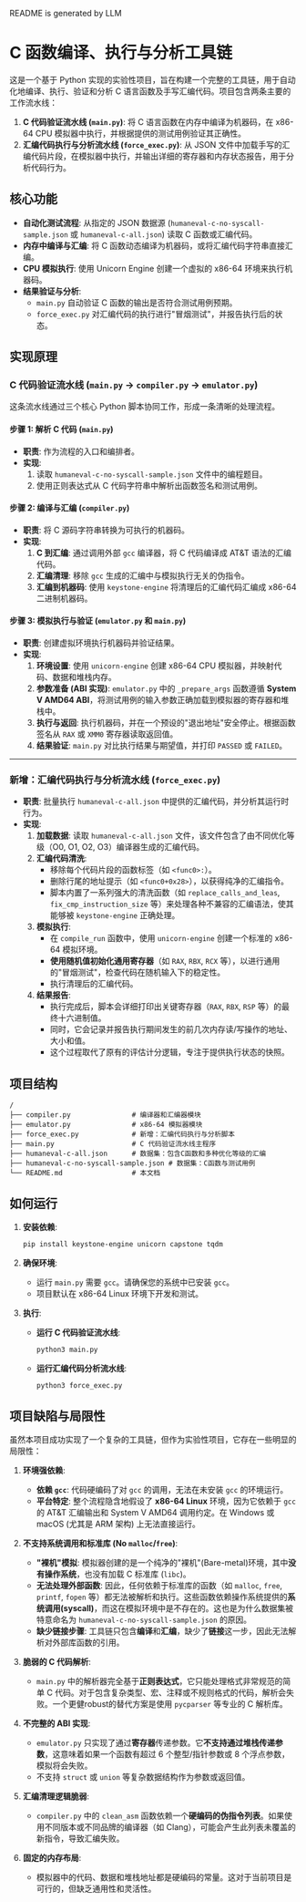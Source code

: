 README is generated by LLM

# C 函数编译、执行与分析工具链

这是一个基于 Python 实现的实验性项目，旨在构建一个完整的工具链，用于自动化地编译、执行、验证和分析 C 语言函数及手写汇编代码。项目包含两条主要的工作流水线：

1.  **C 代码验证流水线 (`main.py`)**: 将 C 语言函数在内存中编译为机器码，在 x86-64 CPU 模拟器中执行，并根据提供的测试用例验证其正确性。
2.  **汇编代码执行与分析流水线 (`force_exec.py`)**: 从 JSON 文件中加载手写的汇编代码片段，在模拟器中执行，并输出详细的寄存器和内存状态报告，用于分析代码行为。

## 核心功能

- **自动化测试流程**: 从指定的 JSON 数据源 (`humaneval-c-no-syscall-sample.json` 或 `humaneval-c-all.json`) 读取 C 函数或汇编代码。
- **内存中编译与汇编**: 将 C 函数动态编译为机器码，或将汇编代码字符串直接汇编。
- **CPU 模拟执行**: 使用 Unicorn Engine 创建一个虚拟的 x86-64 环境来执行机器码。
- **结果验证与分析**:
    - `main.py` 自动验证 C 函数的输出是否符合测试用例预期。
    - `force_exec.py` 对汇编代码的执行进行"冒烟测试"，并报告执行后的状态。

## 实现原理

### C 代码验证流水线 (`main.py` -> `compiler.py` -> `emulator.py`)

这条流水线通过三个核心 Python 脚本协同工作，形成一条清晰的处理流程。

#### 步骤 1: 解析 C 代码 (`main.py`)

- **职责**: 作为流程的入口和编排者。
- **实现**:
    1.  读取 `humaneval-c-no-syscall-sample.json` 文件中的编程题目。
    2.  使用正则表达式从 C 代码字符串中解析出函数签名和测试用例。

#### 步骤 2: 编译与汇编 (`compiler.py`)

- **职责**: 将 C 源码字符串转换为可执行的机器码。
- **实现**:
    1.  **C 到汇编**: 通过调用外部 `gcc` 编译器，将 C 代码编译成 AT&T 语法的汇编代码。
    2.  **汇编清理**: 移除 `gcc` 生成的汇编中与模拟执行无关的伪指令。
    3.  **汇编到机器码**: 使用 `keystone-engine` 将清理后的汇编代码汇编成 x86-64 二进制机器码。

#### 步骤 3: 模拟执行与验证 (`emulator.py` 和 `main.py`)

- **职责**: 创建虚拟环境执行机器码并验证结果。
- **实现**:
    1.  **环境设置**: 使用 `unicorn-engine` 创建 x86-64 CPU 模拟器，并映射代码、数据和堆栈内存。
    2.  **参数准备 (ABI 实现)**: `emulator.py` 中的 `_prepare_args` 函数遵循 **System V AMD64 ABI**，将测试用例的输入参数正确加载到模拟器的寄存器和堆栈中。
    3.  **执行与返回**: 执行机器码，并在一个预设的"退出地址"安全停止。根据函数签名从 `RAX` 或 `XMM0` 寄存器读取返回值。
    4.  **结果验证**: `main.py` 对比执行结果与期望值，并打印 `PASSED` 或 `FAILED`。

---

### 新增：汇编代码执行与分析流水线 (`force_exec.py`)

- **职责**: 批量执行 `humaneval-c-all.json` 中提供的汇编代码，并分析其运行时行为。
- **实现**:
    1.  **加载数据**: 读取 `humaneval-c-all.json` 文件，该文件包含了由不同优化等级（O0, O1, O2, O3）编译器生成的汇编代码。
    2.  **汇编代码清洗**:
        -   移除每个代码片段的函数标签（如 `<func0>:`）。
        -   删除行尾的地址提示（如 `<func0+0x28>`），以获得纯净的汇编指令。
        -   脚本内置了一系列强大的清洗函数（如 `replace_calls_and_leas`, `fix_cmp_instruction_size` 等）来处理各种不兼容的汇编语法，使其能够被 `keystone-engine` 正确处理。
    3.  **模拟执行**:
        -   在 `compile_run` 函数中，使用 `unicorn-engine` 创建一个标准的 x86-64 模拟环境。
        -   **使用随机值初始化通用寄存器**（如 `RAX`, `RBX`, `RCX` 等），以进行通用的"冒烟测试"，检查代码在随机输入下的稳定性。
        -   执行清理后的汇编代码。
    4.  **结果报告**:
        -   执行完成后，脚本会详细打印出关键寄存器（`RAX`, `RBX`, `RSP` 等）的最终十六进制值。
        -   同时，它会记录并报告执行期间发生的前几次内存读/写操作的地址、大小和值。
        -   这个过程取代了原有的评估计分逻辑，专注于提供执行状态的快照。

## 项目结构

```
/
├── compiler.py               # 编译器和汇编器模块
├── emulator.py               # x86-64 模拟器模块
├── force_exec.py             # 新增：汇编代码执行与分析脚本
├── main.py                   # C 代码验证流水线主程序
├── humaneval-c-all.json      # 数据集：包含C函数和多种优化等级的汇编
├── humaneval-c-no-syscall-sample.json # 数据集：C函数与测试用例
└── README.md                 # 本文档
```

## 如何运行

1.  **安装依赖**:
    ```bash
    pip install keystone-engine unicorn capstone tqdm
    ```

2.  **确保环境**:
    - 运行 `main.py` 需要 `gcc`。请确保您的系统中已安装 `gcc`。
    - 项目默认在 x86-64 Linux 环境下开发和测试。

3.  **执行**:

    - **运行 C 代码验证流水线**:
      ```bash
      python3 main.py
      ```

    - **运行汇编代码分析流水线**:
      ```bash
      python3 force_exec.py
      ```

## 项目缺陷与局限性

虽然本项目成功实现了一个复杂的工具链，但作为实验性项目，它存在一些明显的局限性：

1.  **环境强依赖**:
    - **依赖 `gcc`**: 代码硬编码了对 `gcc` 的调用，无法在未安装 `gcc` 的环境运行。
    - **平台特定**: 整个流程隐含地假设了 **x86-64 Linux** 环境，因为它依赖于 `gcc` 的 AT&T 汇编输出和 System V AMD64 调用约定。在 Windows 或 macOS (尤其是 ARM 架构) 上无法直接运行。

2.  **不支持系统调用和标准库 (No `malloc`/`free`)**:
    - **"裸机"模拟**: 模拟器创建的是一个纯净的"裸机"(Bare-metal)环境，其中**没有操作系统**，也没有加载 C 标准库 (`libc`)。
    - **无法处理外部函数**: 因此，任何依赖于标准库的函数（如 `malloc`, `free`, `printf`, `fopen` 等）都无法被解析和执行。这些函数依赖操作系统提供的**系统调用(syscall)**，而这在模拟环境中是不存在的。这也是为什么数据集被特意命名为 `humaneval-c-no-syscall-sample.json` 的原因。
    - **缺少链接步骤**: 工具链只包含**编译**和**汇编**，缺少了**链接**这一步，因此无法解析对外部库函数的引用。

3.  **脆弱的 C 代码解析**:
    - `main.py` 中的解析器完全基于**正则表达式**，它只能处理格式非常规范的简单 C 代码。对于包含复杂类型、宏、注释或不规则格式的代码，解析会失败。一个更健robust的替代方案是使用 `pycparser` 等专业的 C 解析库。

4.  **不完整的 ABI 实现**:
    - `emulator.py` 只实现了通过**寄存器**传递参数。它**不支持通过堆栈传递参数**，这意味着如果一个函数有超过 6 个整型/指针参数或 8 个浮点参数，模拟将会失败。
    - 不支持 `struct` 或 `union` 等复杂数据结构作为参数或返回值。

5.  **汇编清理逻辑脆弱**:
    - `compiler.py` 中的 `clean_asm` 函数依赖一个**硬编码的伪指令列表**。如果使用不同版本或不同品牌的编译器（如 Clang），可能会产生此列表未覆盖的新指令，导致汇编失败。

6.  **固定的内存布局**:
    - 模拟器中的代码、数据和堆栈地址都是硬编码的常量。这对于当前项目是可行的，但缺乏通用性和灵活性。 
